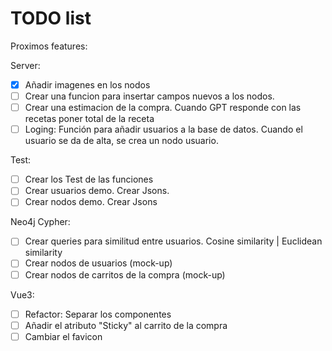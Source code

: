 # TODO list
Proximos features:

Server:
- [X] Añadir imagenes en los nodos
- [ ] Crear una funcion para insertar campos nuevos a los nodos.
- [ ] Crear una estimacion de la compra. Cuando GPT responde con las recetas poner total de la receta
- [ ] Loging: Función para añadir usuarios a la base de datos. Cuando el usuario se da de alta, se crea un nodo usuario.

Test:
- [ ] Crear los Test de las funciones
- [ ] Crear usuarios demo. Crear Jsons.
- [ ] Crear nodos demo. Crear Jsons

Neo4j Cypher:
- [ ] Crear queries para similitud entre usuarios. Cosine similarity | Euclidean similarity
- [ ] Crear nodos de usuarios (mock-up)
- [ ] Crear nodos de carritos de la compra (mock-up)

Vue3:
- [ ] Refactor: Separar los componentes
- [ ] Añadir el atributo "Sticky" al carrito de la compra
- [ ] Cambiar el favicon

